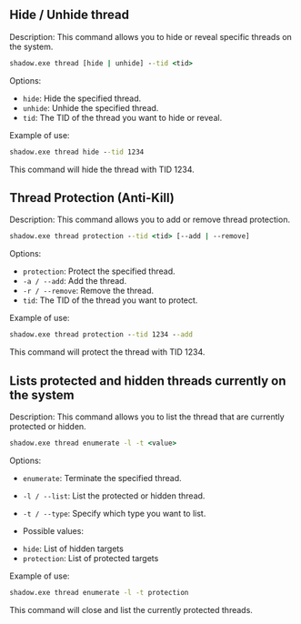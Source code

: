 ## Hide / Unhide thread

Description:
This command allows you to hide or reveal specific threads on the system.

```cmd
shadow.exe thread [hide | unhide] --tid <tid>
```
Options:
* `hide`: Hide the specified thread.
* `unhide`: Unhide the specified thread.
* `tid`: The TID of the thread you want to hide or reveal.

Example of use:

```cmd
shadow.exe thread hide --tid 1234
```

This command will hide the thread with TID 1234.

## Thread Protection (Anti-Kill)

Description:
This command allows you to add or remove thread protection.

```cmd
shadow.exe thread protection --tid <tid> [--add | --remove]
```
Options:
* `protection`: Protect the specified thread.
* `-a / --add`: Add the thread.
* `-r / --remove`: Remove the thread.
* `tid`: The TID of the thread you want to protect.

Example of use:

```cmd
shadow.exe thread protection --tid 1234 --add
```

This command will protect the thread with TID 1234.

## Lists protected and hidden threads currently on the system

Description:
This command allows you to list the thread that are currently protected or hidden.

```cmd
shadow.exe thread enumerate -l -t <value>
```
Options:
* `enumerate`: Terminate the specified thread.
* `-l / --list`: List the protected or hidden thread.
* `-t / --type`: Specify which type you want to list.

* Possible values:
- `hide`: List of hidden targets
- `protection`: List of protected targets

Example of use:

```cmd
shadow.exe thread enumerate -l -t protection
```

This command will close and list the currently protected threads.



